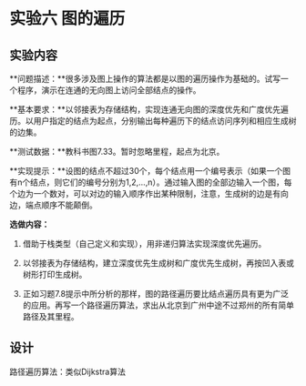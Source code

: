 # 实验六 图的遍历

## 实验内容

**问题描述：**很多涉及图上操作的算法都是以图的遍历操作为基础的。试写一个程序，演示在连通的无向图上访问全部结点的操作。

**基本要求：**以邻接表为存储结构，实现连通无向图的深度优先和广度优先遍历。以用户指定的结点为起点，分别输出每种遍历下的结点访问序列和相应生成树的边集。

**测试数据：**教科书图7.33。暂时忽略里程，起点为北京。

**实现提示：**设图的结点不超过30个，每个结点用一个编号表示（如果一个图有n个结点，则它们的编号分别为1,2,…,n）。通过输入图的全部边输入一个图，每个边为一个数对，可以对边的输入顺序作出某种限制，注意，生成树的边是有向边，端点顺序不能颠倒。

**选做内容：** 

1. 借助于栈类型（自己定义和实现），用非递归算法实现深度优先遍历。

2. 以邻接表为存储结构，建立深度优先生成树和广度优先生成树，再按凹入表或树形打印生成树。

3. 正如习题7.8提示中所分析的那样，图的路径遍历要比结点遍历具有更为广泛的应用。再写一个路径遍历算法，求出从北京到广州中途不过郑州的所有简单路径及其里程。



## 设计

路径遍历算法：类似Dijkstra算法